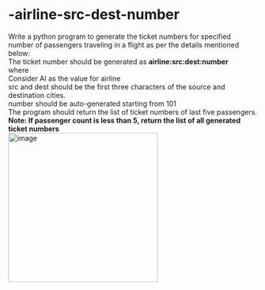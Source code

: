 # -airline-src-dest-number

<p>
Write a python program to generate the ticket numbers for specified number of passengers traveling in a flight as per the details mentioned below:<br>
The ticket number should be generated as <b>airline:src:dest:number</b><br>
where<br>
Consider AI as the value for airline<br>
src and dest should be the first three characters of the source and destination cities.<br>
number should be auto-generated starting from 101<br>
The program should return the list of ticket numbers of last five passengers.<br>
<b>Note: If passenger count is less than 5, return the list of all generated ticket numbers</b><br>
<img width="302" alt="image" src="https://user-images.githubusercontent.com/74643959/150634459-ddb2d0c5-d145-4494-8c22-d759150ac198.png">

  
